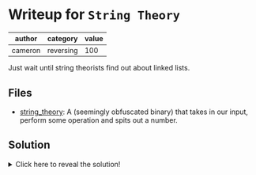 # Writeup for `String Theory`

|  author |  category | value |
|---------|-----------|-------|
| cameron | reversing |  100  |

Just wait until string theorists find out about linked lists.

## Files

- [string_theory](string_theory): A (seemingly obfuscated binary) that takes in our input, perform some operation and spits out a number.

## Solution

<details>
<summary>Click here to reveal the solution!</summary>

### The Big Idea

The premise of this challenge is a pretty big red herring; you can simply figure out what this binary is doing with a decompiler.

Binary Ninja shows that there's a strange string that's being stored in a variable in the `main` function:
![alt text](image.png)

If we try and render this text as a literal string, for instance in Python, we see what appears to be our flag but with weird "\xf0" characters separating each letter. Upon removing all instances of this characters, we get the flag:
![alt text](image-1.png)

(The idea behind this challenge was that it could not immediately be solved by checking all readable strings, so you had to actually analyse this binary, if only slightly).

### Walkthrough

As above.

### Flag(s)

- `RCR{string_theory_isnt_so_hard_after_all}`

</details>

